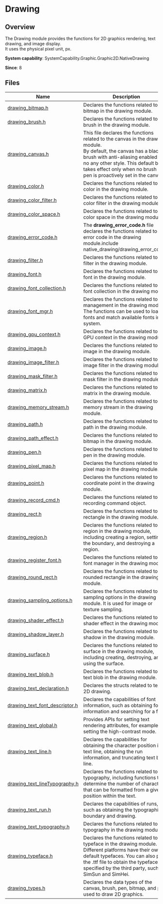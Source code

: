 # Drawing

## Overview

The Drawing module provides the functions for 2D graphics rendering, text drawing, and image display.<br>It uses the physical pixel unit, px.

**System capability**: SystemCapability.Graphic.Graphic2D.NativeDrawing

**Since**: 8
## Files

| Name| Description|
| -- | -- |
| [drawing_bitmap.h](capi-drawing-bitmap-h.md) | Declares the functions related to the bitmap in the drawing module.|
| [drawing_brush.h](capi-drawing-brush-h.md) | Declares the functions related to the brush in the drawing module.|
| [drawing_canvas.h](capi-drawing-canvas-h.md) | This file declares the functions related to the canvas in the drawing module.<br>By default, the canvas has a black brush with anti-aliasing enabled but no any other style. This default brush takes effect only when no brush or pen is proactively set in the canvas.|
| [drawing_color.h](capi-drawing-color-h.md) | Declares the functions related to the color in the drawing module.|
| [drawing_color_filter.h](capi-drawing-color-filter-h.md) | Declares the functions related to the color filter in the drawing module.|
| [drawing_color_space.h](capi-drawing-color-space-h.md) | Declares the functions related to the color space in the drawing module.|
| [drawing_error_code.h](capi-drawing-error-code-h.md) | The **drawing_error_code.h** file declares the functions related to the error code in the drawing module.include native_drawing/drawing_error_code.h |
| [drawing_filter.h](capi-drawing-filter-h.md) | Declares the functions related to the filter in the drawing module.|
| [drawing_font.h](capi-drawing-font-h.md) | Declares the functions related to the font in the drawing module.|
| [drawing_font_collection.h](capi-drawing-font-collection-h.md) | Declares the functions related to the font collection in the drawing module.|
| [drawing_font_mgr.h](capi-drawing-font-mgr-h.md) | Declares the functions related to font management in the drawing module. The functions can be used to load fonts and match available fonts in the system.|
| [drawing_gpu_context.h](capi-drawing-gpu-context-h.md) | Declares the functions related to the GPU context in the drawing module.|
| [drawing_image.h](capi-drawing-image-h.md) | Declares the functions related to the image in the drawing module.|
| [drawing_image_filter.h](capi-drawing-image-filter-h.md) | Declares the functions related to the image filter in the drawing module.|
| [drawing_mask_filter.h](capi-drawing-mask-filter-h.md) | Declares the functions related to the mask filter in the drawing module.|
| [drawing_matrix.h](capi-drawing-matrix-h.md) | Declares the functions related to the matrix in the drawing module.|
| [drawing_memory_stream.h](capi-drawing-memory-stream-h.md) | Declares the functions related to the memory stream in the drawing module.|
| [drawing_path.h](capi-drawing-path-h.md) | Declares the functions related to the path in the drawing module.|
| [drawing_path_effect.h](capi-drawing-path-effect-h.md) | Declares the functions related to the bitmap in the drawing module.|
| [drawing_pen.h](capi-drawing-pen-h.md) | Declares the functions related to the pen in the drawing module.|
| [drawing_pixel_map.h](capi-drawing-pixel-map-h.md) | Declares the functions related to the pixel map in the drawing module.|
| [drawing_point.h](capi-drawing-point-h.md) | Declares the functions related to the coordinate point in the drawing module.|
| [drawing_record_cmd.h](capi-drawing-record-cmd-h.md) | Declares the functions related to a recording command object.|
| [drawing_rect.h](capi-drawing-rect-h.md) | Declares the functions related to the rectangle in the drawing module.|
| [drawing_region.h](capi-drawing-region-h.md) | Declares the functions related to the region in the drawing module, including creating a region, setting the boundary, and destroying a region.|
| [drawing_register_font.h](capi-drawing-register-font-h.md) | Declares the functions related to the font manager in the drawing module.|
| [drawing_round_rect.h](capi-drawing-round-rect-h.md) | Declares the functions related to the rounded rectangle in the drawing module.|
| [drawing_sampling_options.h](capi-drawing-sampling-options-h.md) | Declares the functions related to the sampling options in the drawing module. It is used for image or texture sampling.|
| [drawing_shader_effect.h](capi-drawing-shader-effect-h.md) | Declares the functions related to the shader effect in the drawing module.|
| [drawing_shadow_layer.h](capi-drawing-shadow-layer-h.md) | Declares the functions related to the shadow in the drawing module.|
| [drawing_surface.h](capi-drawing-surface-h.md) | Declares the functions related to the surface in the drawing module, including creating, destroying, and using the surface.|
| [drawing_text_blob.h](capi-drawing-text-blob-h.md) | Declares the functions related to the text blob in the drawing module.|
| [drawing_text_declaration.h](capi-drawing-text-declaration-h.md) | Declares the structs related to text in 2D drawing.|
| [drawing_text_font_descriptor.h](capi-drawing-text-font-descriptor-h.md) | Declares the capabilities of font information, such as obtaining font information and searching for a font.|
| [drawing_text_global.h](capi-drawing-text-global-h.md) | Provides APIs for setting text rendering attributes, for example, setting the high-contrast mode.|
| [drawing_text_line.h](capi-drawing-text-line-h.md) | Declares the capabilities for obtaining the character position in a text line, obtaining the run information, and truncating text by line.|
| [drawing_text_lineTypography.h](capi-drawing-text-linetypography-h.md) | Declares the functions related to line typography, including functions to determine the number of characters that can be formatted from a given position within the text.|
| [drawing_text_run.h](capi-drawing-text-run-h.md) | Declares the capabilities of runs, such as obtaining the typographic boundary and drawing.|
| [drawing_text_typography.h](capi-drawing-text-typography-h.md) | Declares the functions related to typography in the drawing module.|
| [drawing_typeface.h](capi-drawing-typeface-h.md) | Declares the functions related to the typeface in the drawing module.<br>Different platforms have their own default typefaces. You can also parse the .ttf file to obtain the typefaces specified by the third party, such as SimSun and SimHei.|
| [drawing_types.h](capi-drawing-types-h.md) | Declares the data types of the canvas, brush, pen, bitmap, and path used to draw 2D graphics.|
